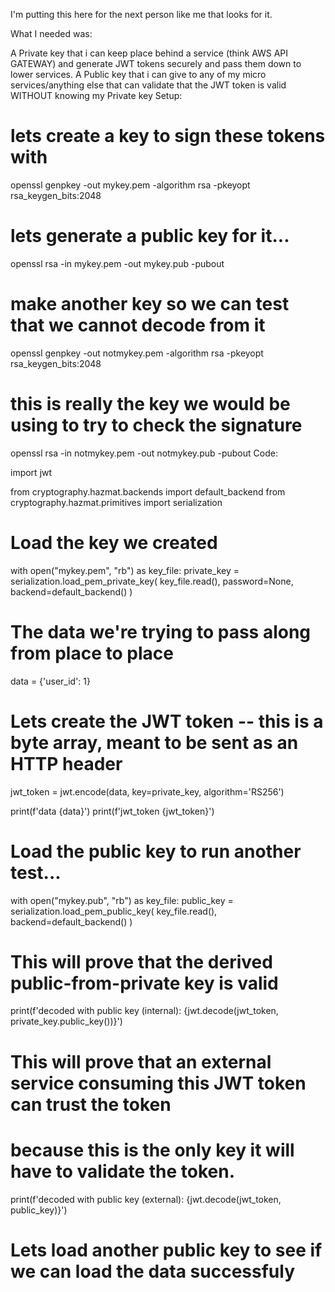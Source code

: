 I'm putting this here for the next person like me that looks for it.

What I needed was:

A Private key that i can keep place behind a service (think AWS API GATEWAY) and generate JWT tokens securely and pass them down to lower services.
A Public key that i can give to any of my micro services/anything else that can validate that the JWT token is valid WITHOUT knowing my Private key
Setup:

  # lets create a key to sign these tokens with
  openssl genpkey -out mykey.pem -algorithm rsa -pkeyopt rsa_keygen_bits:2048 
  # lets generate a public key for it...
  openssl rsa -in mykey.pem -out mykey.pub -pubout 
  # make another key so we can test that we cannot decode from it
  openssl genpkey -out notmykey.pem -algorithm rsa -pkeyopt rsa_keygen_bits:2048 
  # this is really the key we would be using to try to check the signature
  openssl rsa -in notmykey.pem -out notmykey.pub -pubout
Code:

import jwt

from cryptography.hazmat.backends import default_backend
from cryptography.hazmat.primitives import serialization

# Load the key we created
with open("mykey.pem", "rb") as key_file:
    private_key = serialization.load_pem_private_key(
        key_file.read(),
        password=None,
        backend=default_backend()
    )

# The data we're trying to pass along from place to place
data = {'user_id': 1}

# Lets create the JWT token -- this is a byte array, meant to be sent as an HTTP header
jwt_token = jwt.encode(data, key=private_key, algorithm='RS256')

print(f'data {data}')
print(f'jwt_token {jwt_token}')

# Load the public key to run another test...
with open("mykey.pub", "rb") as key_file:
    public_key = serialization.load_pem_public_key(
        key_file.read(),
        backend=default_backend()
    )

# This will prove that the derived public-from-private key is valid
print(f'decoded with public key (internal): {jwt.decode(jwt_token, private_key.public_key())}')
# This will prove that an external service consuming this JWT token can trust the token 
# because this is the only key it will have to validate the token.
print(f'decoded with public key (external): {jwt.decode(jwt_token, public_key)}')

# Lets load another public key to see if we can load the data successfuly